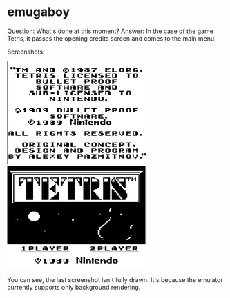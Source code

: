 # emugaboy

Question: What's done at this moment?
Answer: In the case of the game Tetris, it passes the opening credits screen and comes to the main menu.

Screenshots:

![alt tag](/res/images/working_example_1.png)
![alt tag](/res/images/working_example_2.png)

You can see, the last screenshot isn't fully drawn. It's because the emulator currently supports only background rendering.

